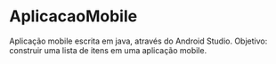 # AplicacaoMobile
Aplicação mobile escrita em java, através do Android Studio.
Objetivo: construir uma lista de itens em uma aplicação mobile. 

